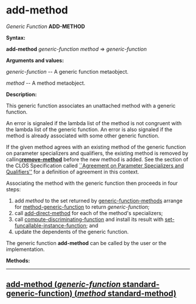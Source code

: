 add-method
==========

*Generic Function* **ADD-METHOD**

**Syntax:**

**add-method** *generic-function* *method* => *generic-function*

**Arguments and values:**

*generic-function* -- A generic function metaobject.

*method* -- A method metaobject.

**Description:**

This generic function associates an unattached method with a generic function.

An error is signaled if the lambda list of the method is not congruent with the lambda list of the generic function. An error is also signaled if the method is already associated with some other generic function.

If the given method agrees with an existing method of the generic function on parameter specializers and qualifiers, the existing method is removed by calling[**remove-method**](/docs/meta-object-protocol/remove-method) before the new method is added. See the section of the CLOS Specification called [``Agreement on Parameter Specializers and Qualifiers''](http://www.cs.cmu.edu/Groups/AI/html/cltl/clm/node280.md#SECTION003216300000000000000) for a definition of agreement in this context.

Associating the method with the generic function then proceeds in four steps:

1.  add *method* to the set returned by [generic-function-methods](/docs/meta-object-protocol/generic-function-methods) arrange for [method-generic-function](/docs/meta-object-protocol/method-generic-function) to return *generic-function*;
2.  call [add-direct-method](/docs/meta-object-protocol/add-direct-method) for each of the method's specializers;
3.  call [compute-discriminating-function](/docs/meta-object-protocol/compute-discriminating-function) and install its result with [set-funcallable-instance-function](/docs/meta-object-protocol/set-funcallable-instance-function); and
4.  update the dependents of the generic function.

The generic function **add-method** can be called by the user or the implementation.

**Methods:**

  -----------------------------------------------------------------------------------------------------------------------------------------------------
  [**add-method** (*generic-function* standard-generic-function) (*method* standard-method)](/docs/meta-object-protocol/add-method-standard-generic-function-standard-method)
  -----------------------------------------------------------------------------------------------------------------------------------------------------


